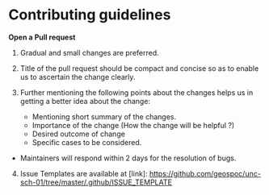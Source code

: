 Contributing guidelines
=======================


**Open a Pull request**

1. Gradual and small changes are preferred.
2. Title of the pull request should be compact and concise so as to enable us to ascertain the change clearly.
3. Further mentioning the following points about the changes helps us in getting a better idea about the change:

   - Mentioning short summary of the changes.
   - Importance of the change (How the change will be helpful ?)
   - Desired outcome of change
   - Specific cases to be considered.

- Maintainers will respond within 2 days for the resolution of bugs.


4. Issue Templates are available at [link]: https://github.com/geospoc/unc-sch-01/tree/master/.github/ISSUE_TEMPLATE

